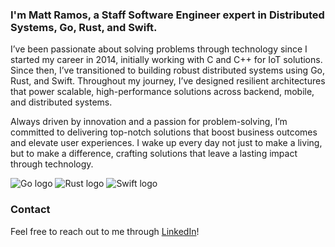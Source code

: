 ### I'm Matt Ramos, a Staff Software Engineer expert in Distributed Systems, Go, Rust, and Swift.

I’ve been passionate about solving problems through technology since I started my career in 2014, initially working with C and C++ for IoT solutions. Since then, I’ve transitioned to building robust distributed systems using Go, Rust, and Swift. Throughout my journey, I’ve designed resilient architectures that power scalable, high-performance solutions across backend, mobile, and distributed systems.

Always driven by innovation and a passion for problem-solving, I’m committed to delivering top-notch solutions that boost business outcomes and elevate user experiences. I wake up every day not just to make a living, but to make a difference, crafting solutions that leave a lasting impact through technology.

![Go logo](https://img.shields.io/badge/Go-00ADD8?style=for-the-badge&logo=go&logoColor=white)
![Rust logo](https://img.shields.io/badge/Rust-000000?style=for-the-badge&logo=rust&logoColor=white)
![Swift logo](https://img.shields.io/badge/Swift-F05138?logo=swift&logoColor=white)



### Contact
Feel free to reach out to me through [LinkedIn](https://www.linkedin.com/in/mattramostech)!

